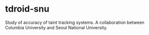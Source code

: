 tdroid-snu
==========

Study of accuracy of taint tracking systems. A collaboration between Columbia University and Seoul National University.


